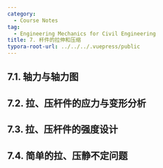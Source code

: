 ```yaml
---
category:
  - Course Notes
tag:
  - Engineering Mechanics for Civil Engineering
title: 7. 杆件的拉伸和压缩
typora-root-url: ../../../.vuepress/public
---
```


## 7.1. 轴力与轴力图

## 7.2. 拉、压杆件的应力与变形分析

## 7.3. 拉、压杆件的强度设计

## 7.4. 简单的拉、压静不定问题
